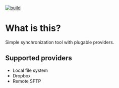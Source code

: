 [![build](https://github.com/gubenkoved/sync/actions/workflows/python-app.yml/badge.svg)](https://github.com/gubenkoved/sync/actions/workflows/python-app.yml)

# What is this?

Simple synchronization tool with plugable providers.

## Supported providers

* Local file system
* Dropbox
* Remote SFTP
